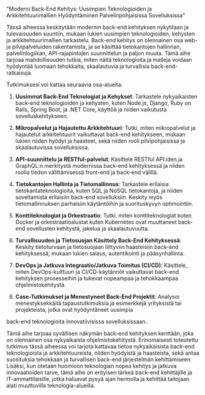 "Moderni Back-End Kehitys: Uusimpien Teknologioiden ja Arkkitehtuurimallien Hyödyntäminen Palvelinpohjaisissa Sovelluksissa"

Tässä aiheessa keskitytään modernin back-end kehityksen nykytilaan ja tulevaisuuden suuntiin, mukaan lukien uusimpien teknologioiden, kehysten ja arkkitehtuurimallien tarkastelu. Back-end kehitys on olennainen osa web- ja pilvipalveluiden rakentamista, ja se käsittää tietokantojen hallinnan, palvelinlogiikan, API-rajapintojen suunnittelun ja paljon muuta. Tämä aihe tarjoaa mahdollisuuden tutkia, miten näitä teknologioita ja malleja voidaan hyödyntää luomaan tehokkaita, skaalautuvia ja turvallisia back-end-ratkaisuja.

Tutkimuksesi voi kattaa seuraavia osa-alueita:

1. **Uusimmat Back-End Teknologiat ja Kehykset**: Tarkastele nykyaikaisten back-end teknologioiden ja kehysten, kuten Node.js, Django, Ruby on Rails, Spring Boot, ja .NET Core, käyttöä ja niiden vaikutusta sovelluskehitykseen.

2. **Mikropalvelut ja Hajautettu Arkkitehtuuri**: Tutki, miten mikropalvelut ja hajautetut arkkitehtuurit vaikuttavat back-end kehitykseen, mukaan lukien niiden hyödyt ja haasteet, sekä niiden rooli pilvipohjaisissa ja skaalautuvissa sovelluksissa.

3. **API-suunnittelu ja RESTful-palvelut**: Käsittele RESTful API:iden ja GraphQL:n merkitystä modernissa back-end kehityksessä ja niiden roolia tiedon välittämisessä front-end ja back-end välillä.



4. **Tietokantojen Hallinta ja Tietomallinnus**: Tarkastele erilaisia tietokantateknologioita, kuten SQL ja NoSQL tietokantoja, ja niiden soveltamista erilaisiin back-end sovelluksiin. Keskity myös tietomallinnuksen parhaisiin käytäntöihin ja suorituskyvyn optimointiin.

5. **Konttiteknologiat ja Orkestraatio**: Tutki, miten konttiteknologiat kuten Docker ja orkestraatioalustat kuten Kubernetes ovat muuttaneet back-end sovellusten kehitystä, jakelua ja skaalautuvuutta.

6. **Turvallisuuden ja Tietosuojan Käsittely Back-End Kehityksessä**: Keskity tietoturvaan ja tietosuojaan liittyviin haasteisiin back-end kehityksessä, mukaan lukien salaus, autentikointi ja pääsynhallinta.

7. **DevOps ja Jatkuva Integraatio/Jatkuva Toimitus (CI/CD)**: Käsittele, miten DevOps-kulttuuri ja CI/CD-käytännöt vaikuttavat back-end kehityksen prosesseihin ja tukevat nopeampaa ja tehokkaampaa ohjelmistokehitystä.

8. **Case-Tutkimukset ja Menestyneet Back-End Projektit**: Analysoi menestyksekkäitä tapaustutkimuksia ja esimerkkejä yrityksistä tai projekteista, jotka ovat hyödyntäneet uusimpia

 back-end teknologioita innovatiivisissa sovelluksissaan.

Tämä aihe tarjoaa syvällisen näkymän back-end kehityksen kenttään, joka on olennainen osa nykyaikaista ohjelmistokehitystä. Erinomaisesti toteutettu tutkimus tässä aiheessa voi tarjota kattavaa tietoa nykyaikaisista back-end teknologioista ja arkkitehtuureista, niiden hyödyistä ja haasteista, sekä antaa suosituksia tehokkaan ja turvallisen back-end järjestelmän kehittämiseen. Lisäksi, kun otetaan huomioon teknologian nopea kehitys ja jatkuva innovaatioiden tarve, tämä aihe on erityisen tärkeä back-end kehittäjille ja IT-ammattilaisille, jotka haluavat pysyä ajan hermolla ja kehittää taitojaan alati muuttuvilla teknologia-alueilla.
